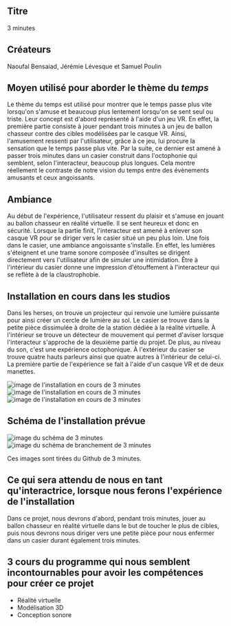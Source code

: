 ## Titre 

3 minutes

## Créateurs

Naoufal Bensaiad, Jérémie Lévesque et Samuel Poulin 

## Moyen utilisé pour aborder le thème du *temps* 

Le thème du temps est utilisé pour montrer que le temps passe plus vite lorsqu'on s'amuse et beaucoup plus lentement lorsqu'on se sent seul ou triste. Leur concept est d'abord représenté à l'aide d'un jeu VR. En effet, la première partie consiste à jouer pendant trois minutes à un jeu de ballon chasseur contre des cibles modélisées par le casque VR. Ainsi, l'amusement ressenti par l'utilisateur, grâce à ce jeu, lui procure la sensation que le temps passe plus vite. Par la suite, ce dernier est amené à passer trois minutes dans un casier construit dans l'octophonie qui semblent, selon l'interacteur, beaucoup plus longues. Cela montre réellement le contraste de notre vision du temps entre des évènements amusants et ceux angoissants.

## Ambiance

Au début de l'expérience, l'utilisateur ressent du plaisir et s'amuse en jouant au ballon chasseur en réalité virtuelle. Il se sent heureux et donc en sécurité. Lorsque la partie finit, l'interacteur est amené à enlever son casque VR pour se diriger vers le casier situé un peu plus loin. Une fois dans le casier, une ambiance angoissante s'installe. En effet, les lumières s'éteignent et une trame sonore composée d'insultes se dirigent directement vers l'utilisateur afin de simuler une intimidation. Être à l'intérieur du casier donne une impression d'étouffement à l'interacteur qui se reflète à de la claustrophobie. 

## Installation en cours dans les studios 

Dans les herses, on trouve un projecteur qui renvoie une lumière puissante pour ainsi créer un cercle de lumière au sol. Le casier se trouve dans la petite pièce dissimulée à droite de la station dédiée à la réalité virtuelle. À l'intérieur se trouve un détecteur de mouvement qui permet d'aviser lorsque l'interacteur s'approche de la deuxième partie du projet. De plus, au niveau du son, c'est une expérience octophonique. À l'extérieur du casier se trouve quatre hauts parleurs ainsi que quatre autres à l'intérieur de celui-ci. La première partie de l'expérience se fait à l'aide d'un casque VR et de deux manettes. 

![image de l'installation en cours de 3 minutes](medias/photographies/photo_installation_projet_2.jpg)
![image de l'installation en cours de 3 minutes](medias/photographies/photo_installation_projet_2.2.jpg)
![image de l'installation en cours de 3 minutes](medias/photographies/photo_installation_projet_2.3.jpg)

## Schéma de l'installation prévue 

![image du schéma de 3 minutes](medias/schemas/3_minutes1.png)
![image du schéma de branchement de 3 minutes](medias/schemas/3_minutes2.png)

Ces images sont tirées du Github de 3 minutes. 

## Ce qui sera attendu de nous en tant qu'interactrice, lorsque nous ferons l'expérience de l'installation

Dans ce projet, nous devrons d'abord, pendant trois minutes, jouer au ballon chasseur en réalité virtuelle dans le but de toucher le plus de cibles, puis nous devrons nous diriger vers une petite pièce pour nous enfermer dans un casier durant également trois minutes. 

## 3 cours du programme qui nous semblent incontournables pour avoir les compétences pour créer ce projet 

 - Réalité virtuelle
 - Modélisation 3D
 - Conception sonore
